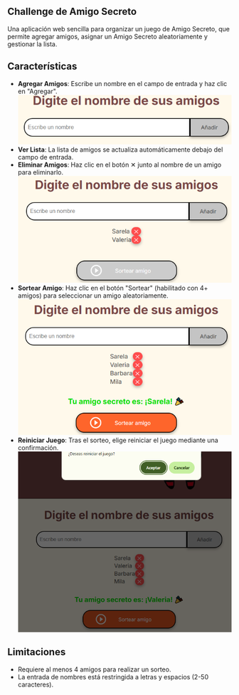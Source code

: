
## **Challenge de Amigo Secreto**

Una aplicación web sencilla para organizar un juego de Amigo Secreto, que permite agregar amigos, asignar un Amigo Secreto aleatoriamente y gestionar la lista.


## Características
- **Agregar Amigos**: Escribe un nombre en el campo de entrada y haz clic en "Agregar". 
    <img src="assets/1.png" >
- **Ver Lista**: La lista de amigos se actualiza automáticamente debajo del campo de entrada.
- **Eliminar Amigos**: Haz clic en el botón ✕ junto al nombre de un amigo para eliminarlo.
    ![App Screenshot](assets/2.png)
- **Sortear Amigo**: Haz clic en el botón "Sortear" (habilitado con 4+ amigos) para seleccionar un amigo aleatoriamente.
    ![App Screenshot](assets/3.png)
- **Reiniciar Juego**: Tras el sorteo, elige reiniciar el juego mediante una confirmación.
    ![App Screenshot](assets/4.png)

## Limitaciones
- Requiere al menos 4 amigos para realizar un sorteo.
- La entrada de nombres está restringida a letras y espacios (2-50 caracteres).


